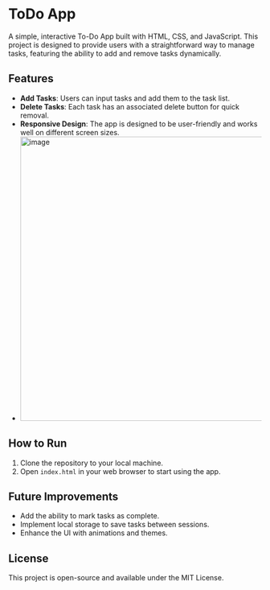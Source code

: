 # ToDo App

A simple, interactive To-Do App built with HTML, CSS, and JavaScript. This project is designed to provide users with a straightforward way to manage tasks, featuring the ability to add and remove tasks dynamically.

## Features

- **Add Tasks**: Users can input tasks and add them to the task list.
- **Delete Tasks**: Each task has an associated delete button for quick removal.
- **Responsive Design**: The app is designed to be user-friendly and works well on different screen sizes.
- <img width="565" alt="image" src="https://github.com/user-attachments/assets/963a859e-66ef-42fe-a781-68def923073d">


## How to Run

1. Clone the repository to your local machine.
2. Open `index.html` in your web browser to start using the app.

## Future Improvements

- Add the ability to mark tasks as complete.
- Implement local storage to save tasks between sessions.
- Enhance the UI with animations and themes.

## License

This project is open-source and available under the MIT License.


